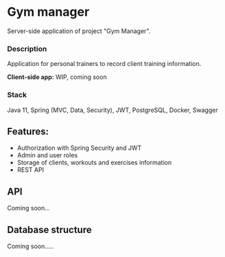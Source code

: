 # Gym manager
Server-side application of project "Gym Manager".

### Description
Application for personal trainers to record client training information. 

**Client-side app:** WIP, coming soon

### Stack
Java 11, Spring (MVC, Data, Security), JWT, PostgreSQL, Docker, Swagger

## Features:
- Authorization with Spring Security and JWT
- Admin and user roles
- Storage of clients, workouts and exercises information
- REST API

## API
Coming soon...

## Database structure
Coming soon.....
